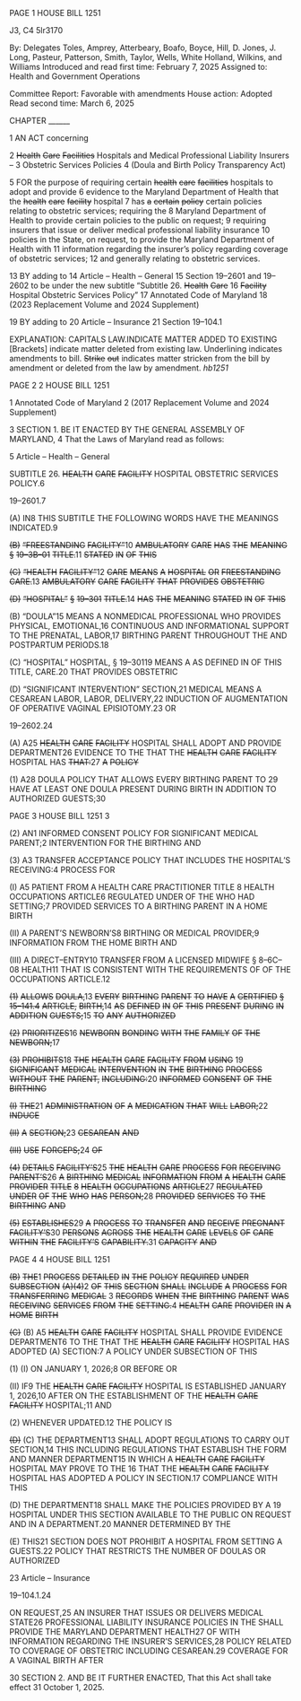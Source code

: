 PAGE 1
HOUSE BILL 1251

J3, C4 5lr3170

By: Delegates Toles, Amprey, Atterbeary, Boafo, Boyce, Hill, D. Jones, J. Long,
Pasteur, Patterson, Smith, Taylor, Wells, White Holland, Wilkins, and
Williams
Introduced and read first time: February 7, 2025
Assigned to: Health and Government Operations

Committee Report: Favorable with amendments
House action: Adopted
Read second time: March 6, 2025

CHAPTER ______

1 AN ACT concerning

2 ~~Health~~ ~~Care~~ ~~Facilities~~ Hospitals and Medical Professional Liability Insurers –
3 Obstetric Services Policies
4 (Doula and Birth Policy Transparency Act)

5 FOR the purpose of requiring certain ~~health~~ ~~care~~ ~~facilities~~ hospitals to adopt and provide
6 evidence to the Maryland Department of Health that the ~~health~~ ~~care~~ ~~facility~~ hospital
7 has ~~a~~ ~~certain~~ ~~policy~~ certain policies relating to obstetric services; requiring the
8 Maryland Department of Health to provide certain policies to the public on request;
9 requiring insurers that issue or deliver medical professional liability insurance
10 policies in the State, on request, to provide the Maryland Department of Health with
11 information regarding the insurer’s policy regarding coverage of obstetric services;
12 and generally relating to obstetric services.

13 BY adding to
14 Article – Health – General
15 Section 19–2601 and 19–2602 to be under the new subtitle “Subtitle 26. ~~Health~~ ~~Care~~
16 ~~Facility~~ Hospital Obstetric Services Policy”
17 Annotated Code of Maryland
18 (2023 Replacement Volume and 2024 Supplement)

19 BY adding to
20 Article – Insurance
21 Section 19–104.1

EXPLANATION: CAPITALS LAW.INDICATE MATTER ADDED TO EXISTING
[Brackets] indicate matter deleted from existing law.
Underlining indicates amendments to bill.
~~Strike~~ ~~out~~ indicates matter stricken from the bill by amendment or deleted from the law by
amendment. *hb1251*

PAGE 2
2 HOUSE BILL 1251

1 Annotated Code of Maryland
2 (2017 Replacement Volume and 2024 Supplement)

3 SECTION 1. BE IT ENACTED BY THE GENERAL ASSEMBLY OF MARYLAND,
4 That the Laws of Maryland read as follows:

5 Article – Health – General

SUBTITLE 26. ~~HEALTH~~ ~~CARE~~ ~~FACILITY~~ HOSPITAL OBSTETRIC SERVICES POLICY.6

19–2601.7

(A) IN8 THIS SUBTITLE THE FOLLOWING WORDS HAVE THE MEANINGS
INDICATED.9

~~(B)~~ ~~“FREESTANDING~~ ~~FACILITY”~~10 ~~AMBULATORY~~ ~~CARE~~ ~~HAS~~ ~~THE~~ ~~MEANING~~
~~§~~ ~~19–3B–01~~ ~~TITLE.~~11 ~~STATED~~ ~~IN~~ ~~OF~~ ~~THIS~~

~~(C)~~ ~~“HEALTH~~ ~~FACILITY”~~12 ~~CARE~~ ~~MEANS~~ ~~A~~ ~~HOSPITAL~~ ~~OR~~ ~~FREESTANDING~~
~~CARE.~~13 ~~AMBULATORY~~ ~~CARE~~ ~~FACILITY~~ ~~THAT~~ ~~PROVIDES~~ ~~OBSTETRIC~~

~~(D)~~ ~~“HOSPITAL”~~ ~~§~~ ~~19–301~~ ~~TITLE.~~14 ~~HAS~~ ~~THE~~ ~~MEANING~~ ~~STATED~~ ~~IN~~ ~~OF~~ ~~THIS~~

(B) “DOULA”15 MEANS A NONMEDICAL PROFESSIONAL WHO PROVIDES
PHYSICAL, EMOTIONAL,16 CONTINUOUS AND INFORMATIONAL SUPPORT TO THE
PRENATAL, LABOR,17 BIRTHING PARENT THROUGHOUT THE AND POSTPARTUM
PERIODS.18

(C) “HOSPITAL” HOSPITAL, § 19–30119 MEANS A AS DEFINED IN OF THIS
TITLE, CARE.20 THAT PROVIDES OBSTETRIC

(D) “SIGNIFICANT INTERVENTION” SECTION,21 MEDICAL MEANS A CESAREAN
LABOR, LABOR, DELIVERY,22 INDUCTION OF AUGMENTATION OF OPERATIVE VAGINAL
EPISIOTOMY.23 OR

19–2602.24

(A) A25 ~~HEALTH~~ ~~CARE~~ ~~FACILITY~~ HOSPITAL SHALL ADOPT AND PROVIDE
DEPARTMENT26 EVIDENCE TO THE THAT THE ~~HEALTH~~ ~~CARE~~ ~~FACILITY~~ HOSPITAL HAS
~~THAT:~~27 ~~A~~ ~~POLICY~~

(1) A28 DOULA POLICY THAT ALLOWS EVERY BIRTHING PARENT TO
29 HAVE AT LEAST ONE DOULA PRESENT DURING BIRTH IN ADDITION TO AUTHORIZED
GUESTS;30

PAGE 3
HOUSE BILL 1251 3

(2) AN1 INFORMED CONSENT POLICY FOR SIGNIFICANT MEDICAL
PARENT;2 INTERVENTION FOR THE BIRTHING AND

(3) A3 TRANSFER ACCEPTANCE POLICY THAT INCLUDES THE
HOSPITAL’S RECEIVING:4 PROCESS FOR

(I) A5 PATIENT FROM A HEALTH CARE PRACTITIONER
TITLE 8 HEALTH OCCUPATIONS ARTICLE6 REGULATED UNDER OF THE WHO HAD
SETTING;7 PROVIDED SERVICES TO A BIRTHING PARENT IN A HOME BIRTH

(II) A PARENT’S NEWBORN’S8 BIRTHING OR MEDICAL
PROVIDER;9 INFORMATION FROM THE HOME BIRTH AND

(III) A DIRECT–ENTRY10 TRANSFER FROM A LICENSED MIDWIFE
§ 8–6C–08 HEALTH11 THAT IS CONSISTENT WITH THE REQUIREMENTS OF OF THE
OCCUPATIONS ARTICLE.12

~~(1)~~ ~~ALLOWS~~ ~~DOULA,~~13 ~~EVERY~~ ~~BIRTHING~~ ~~PARENT~~ ~~TO~~ ~~HAVE~~ ~~A~~ ~~CERTIFIED~~
~~§~~ ~~15–141.4~~ ~~ARTICLE,~~ ~~BIRTH,~~14 ~~AS~~ ~~DEFINED~~ ~~IN~~ ~~OF~~ ~~THIS~~ ~~PRESENT~~ ~~DURING~~ ~~IN~~ ~~ADDITION~~
~~GUESTS;~~15 ~~TO~~ ~~ANY~~ ~~AUTHORIZED~~

~~(2)~~ ~~PRIORITIZES~~16 ~~NEWBORN~~ ~~BONDING~~ ~~WITH~~ ~~THE~~ ~~FAMILY~~ ~~OF~~ ~~THE~~
~~NEWBORN;~~17

~~(3)~~ ~~PROHIBITS~~18 ~~THE~~ ~~HEALTH~~ ~~CARE~~ ~~FACILITY~~ ~~FROM~~ ~~USING~~
19 ~~SIGNIFICANT~~ ~~MEDICAL~~ ~~INTERVENTION~~ ~~IN~~ ~~THE~~ ~~BIRTHING~~ ~~PROCESS~~ ~~WITHOUT~~ ~~THE~~
~~PARENT,~~ ~~INCLUDING:~~20 ~~INFORMED~~ ~~CONSENT~~ ~~OF~~ ~~THE~~ ~~BIRTHING~~

~~(I)~~ ~~THE~~21 ~~ADMINISTRATION~~ ~~OF~~ ~~A~~ ~~MEDICATION~~ ~~THAT~~ ~~WILL~~
~~LABOR;~~22 ~~INDUCE~~

~~(II)~~ ~~A~~ ~~SECTION;~~23 ~~CESAREAN~~ ~~AND~~

~~(III)~~ ~~USE~~ ~~FORCEPS;~~24 ~~OF~~

~~(4)~~ ~~DETAILS~~ ~~FACILITY’S~~25 ~~THE~~ ~~HEALTH~~ ~~CARE~~ ~~PROCESS~~ ~~FOR~~ ~~RECEIVING~~
~~PARENT’S~~26 ~~A~~ ~~BIRTHING~~ ~~MEDICAL~~ ~~INFORMATION~~ ~~FROM~~ ~~A~~ ~~HEALTH~~ ~~CARE~~ ~~PROVIDER~~
~~TITLE~~ ~~8~~ ~~HEALTH~~ ~~OCCUPATIONS~~ ~~ARTICLE~~27 ~~REGULATED~~ ~~UNDER~~ ~~OF~~ ~~THE~~ ~~WHO~~ ~~HAS~~
~~PERSON;~~28 ~~PROVIDED~~ ~~SERVICES~~ ~~TO~~ ~~THE~~ ~~BIRTHING~~ ~~AND~~

~~(5)~~ ~~ESTABLISHES~~29 ~~A~~ ~~PROCESS~~ ~~TO~~ ~~TRANSFER~~ ~~AND~~ ~~RECEIVE~~ ~~PREGNANT~~
~~FACILITY’S~~30 ~~PERSONS~~ ~~ACROSS~~ ~~THE~~ ~~HEALTH~~ ~~CARE~~ ~~LEVELS~~ ~~OF~~ ~~CARE~~ ~~WITHIN~~ ~~THE~~
~~FACILITY’S~~ ~~CAPABILITY.~~31 ~~CAPACITY~~ ~~AND~~

PAGE 4
4 HOUSE BILL 1251

~~(B)~~ ~~THE~~1 ~~PROCESS~~ ~~DETAILED~~ ~~IN~~ ~~THE~~ ~~POLICY~~ ~~REQUIRED~~ ~~UNDER~~ ~~SUBSECTION~~
~~(A)(4)~~2 ~~OF~~ ~~THIS~~ ~~SECTION~~ ~~SHALL~~ ~~INCLUDE~~ ~~A~~ ~~PROCESS~~ ~~FOR~~ ~~TRANSFERRING~~ ~~MEDICAL~~
3 ~~RECORDS~~ ~~WHEN~~ ~~THE~~ ~~BIRTHING~~ ~~PARENT~~ ~~WAS~~ ~~RECEIVING~~ ~~SERVICES~~ ~~FROM~~ ~~THE~~
~~SETTING.~~4 ~~HEALTH~~ ~~CARE~~ ~~PROVIDER~~ ~~IN~~ ~~A~~ ~~HOME~~ ~~BIRTH~~

~~(C)~~ (B) A5 ~~HEALTH~~ ~~CARE~~ ~~FACILITY~~ HOSPITAL SHALL PROVIDE EVIDENCE
DEPARTMENT6 TO THE THAT THE ~~HEALTH~~ ~~CARE~~ ~~FACILITY~~ HOSPITAL HAS ADOPTED
(A) SECTION:7 A POLICY UNDER SUBSECTION OF THIS

(1) (I) ON JANUARY 1, 2026;8 OR BEFORE OR

(II) IF9 THE ~~HEALTH~~ ~~CARE~~ ~~FACILITY~~ HOSPITAL IS ESTABLISHED
JANUARY 1, 2026,10 AFTER ON THE ESTABLISHMENT OF THE ~~HEALTH~~ ~~CARE~~ ~~FACILITY~~
HOSPITAL;11 AND

(2) WHENEVER UPDATED.12 THE POLICY IS

~~(D)~~ (C) THE DEPARTMENT13 SHALL ADOPT REGULATIONS TO CARRY OUT
SECTION,14 THIS INCLUDING REGULATIONS THAT ESTABLISH THE FORM AND MANNER
DEPARTMENT15 IN WHICH A ~~HEALTH~~ ~~CARE~~ ~~FACILITY~~ HOSPITAL MAY PROVE TO THE
16 THAT THE ~~HEALTH~~ ~~CARE~~ ~~FACILITY~~ HOSPITAL HAS ADOPTED A POLICY IN
SECTION.17 COMPLIANCE WITH THIS

(D) THE DEPARTMENT18 SHALL MAKE THE POLICIES PROVIDED BY A
19 HOSPITAL UNDER THIS SECTION AVAILABLE TO THE PUBLIC ON REQUEST AND IN A
DEPARTMENT.20 MANNER DETERMINED BY THE

(E) THIS21 SECTION DOES NOT PROHIBIT A HOSPITAL FROM SETTING A
GUESTS.22 POLICY THAT RESTRICTS THE NUMBER OF DOULAS OR AUTHORIZED

23 Article – Insurance

19–104.1.24

ON REQUEST,25 AN INSURER THAT ISSUES OR DELIVERS MEDICAL
STATE26 PROFESSIONAL LIABILITY INSURANCE POLICIES IN THE SHALL PROVIDE THE
MARYLAND DEPARTMENT HEALTH27 OF WITH INFORMATION REGARDING THE
INSURER’S SERVICES,28 POLICY RELATED TO COVERAGE OF OBSTETRIC INCLUDING
CESAREAN.29 COVERAGE FOR A VAGINAL BIRTH AFTER

30 SECTION 2. AND BE IT FURTHER ENACTED, That this Act shall take effect
31 October 1, 2025.